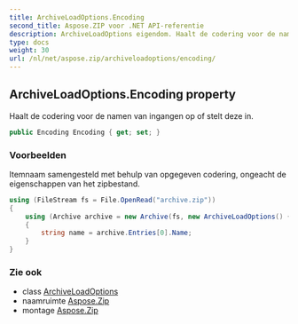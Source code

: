 ```yaml
---
title: ArchiveLoadOptions.Encoding
second_title: Aspose.ZIP voor .NET API-referentie
description: ArchiveLoadOptions eigendom. Haalt de codering voor de namen van ingangen op of stelt deze in.
type: docs
weight: 30
url: /nl/net/aspose.zip/archiveloadoptions/encoding/
---
```

## ArchiveLoadOptions.Encoding property

Haalt de codering voor de namen van ingangen op of stelt deze in.

```csharp
public Encoding Encoding { get; set; }
```

### Voorbeelden

Itemnaam samengesteld met behulp van opgegeven codering, ongeacht de eigenschappen van het zipbestand.

```csharp
using (FileStream fs = File.OpenRead("archive.zip"))
{      
    using (Archive archive = new Archive(fs, new ArchiveLoadOptions() { Encoding = System.Text.Encoding.GetEncoding(932) }))
    {
        string name = archive.Entries[0].Name;
    }    
}
```

### Zie ook

* class [ArchiveLoadOptions](../)
* naamruimte [Aspose.Zip](../../archiveloadoptions/)
* montage [Aspose.Zip](../../../)


